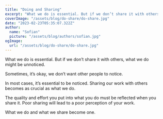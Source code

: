 ```yaml
---
title: "Doing and Sharing"
excerpt: "What we do is essential. But if we don’t share it with others, what we do might be unnoticed."
coverImage: "/assets/blog/do-share/do-share.jpg"
date: "2023-02-23T05:35:07.322Z"
author:
  name: "Sofian"
  picture: "/assets/blog/authors/sofian.jpg"
ogImage:
  url: "/assets/blog/do-share/do-share.jpg"
---
```


What we do is essential. But if we don’t share it with others, what we do might be unnoticed. 

Sometimes, it’s okay, we don’t want other people to notice. 

In most cases, it’s essential to be noticed. Sharing our work with others becomes as crucial as what we do.

The quality and effort you put into what you do must be reflected when you share it. Poor sharing will lead to a poor perception of your work. 

What we do and what we share become one. 
